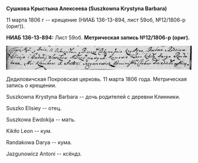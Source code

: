 **Сушкова Крыстына Алексеева (Suszkowna Krystyna Barbara)**

11 марта 1806 г -- крещение (НИАБ 136-13-894, лист 59об, №12/1806-р
(ориг)).

**НИАБ 136-13-894:** Лист 59об. **Метрическая запись №12/1806-р
(ориг).**

![](./media/ddcd6a01742b163724f36968ed206908e27a8f58.png)

Дедиловичская Покровская церковь. 11 марта 1806 года. Метрическая запись
о крещении.

Suszkowna Krystyna Barbara -- дочь родителей с деревни Клинники.

Suszko Elisiey -- отец.

Suszkowa Ewdokija -- мать.

Kikiło Leon -- кум.

Randakowa Darya -- кума.

Jazgunowicz Antoni -- ксёндз.

